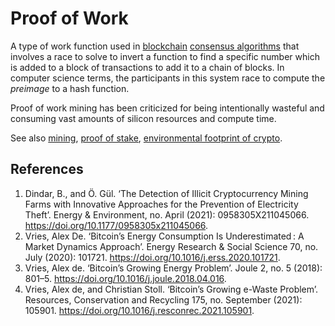# Proof of Work
A type of work function used in [blockchain](blockchain.md) [consensus algorithms](consensus-algorithm.md) that involves a race to solve to invert a function to find a specific number which is added to a block of transactions to add it to a chain of blocks. In computer science terms, the participants in this system race to compute the *preimage* to a hash function.

Proof of work mining has been criticized for being intentionally wasteful and consuming vast amounts of silicon resources and compute time.

See also [mining](mining.md), [proof of stake](proof-of-stake.md),  [environmental footprint of crypto](is-environmental-footprint.md).

## References
1. Dindar, B., and Ö. Gül. ‘The Detection of Illicit Cryptocurrency Mining Farms with Innovative Approaches for the Prevention of Electricity Theft’. Energy & Environment, no. April (2021): 0958305X211045066. https://doi.org/10.1177/0958305x211045066.
1. Vries, Alex De. ‘Bitcoin’s Energy Consumption Is Underestimated : A Market Dynamics Approach’. Energy Research & Social Science 70, no. July (2020): 101721. https://doi.org/10.1016/j.erss.2020.101721.
1. Vries, Alex de. ‘Bitcoin’s Growing Energy Problem’. Joule 2, no. 5 (2018): 801–5. https://doi.org/10.1016/j.joule.2018.04.016.
1. Vries, Alex de, and Christian Stoll. ‘Bitcoin’s Growing e-Waste Problem’. Resources, Conservation and Recycling 175, no. September (2021): 105901. https://doi.org/10.1016/j.resconrec.2021.105901.